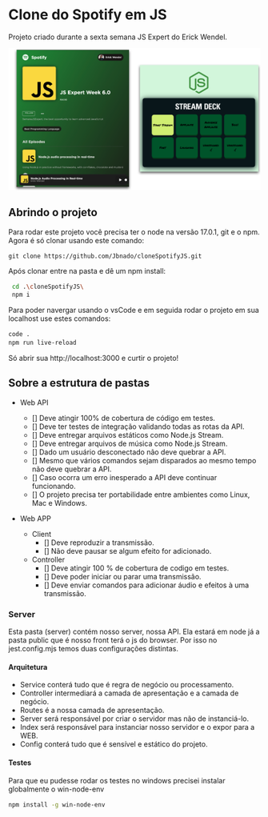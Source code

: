 # Clone do Spotify em JS
Projeto criado durante a sexta semana JS Expert do Erick Wendel.

<img src="./print/demo.png" />

## Abrindo o projeto
Para rodar este projeto você precisa ter o node na versão 17.0.1, git e o npm.
Agora é só clonar usando este comando:
```git
git clone https://github.com/Jbnado/cloneSpotifyJS.git
```
Após clonar entre na pasta e dê um npm install:
```bash
 cd .\cloneSpotifyJS\
 npm i
```
Para poder navergar usando o vsCode e em seguida rodar o projeto em sua localhost use estes comandos:
```bash
code .
npm run live-reload
```
Só abrir sua http://localhost:3000 e curtir o projeto!

## Sobre a estrutura de pastas

- Web API
    - [] Deve atingir 100% de cobertura de código em testes.
    - [] Deve ter testes de integração validando todas as rotas da API.
    - [] Deve entregar arquivos estáticos como Node.js Stream.
    - [] Deve entregar arquivos de música como Node.js Stream.
    - [] Dado um usuário desconectado não deve quebrar a API.
    - [] Mesmo que vários comandos sejam disparados ao mesmo tempo não deve quebrar a API.
    - [] Caso ocorra um erro inesperado a API deve continuar funcionando.
    - [] O projeto precisa ter portabilidade entre ambientes como Linux, Mac e Windows.

- Web APP
    - Client
        - [] Deve reproduzir a transmissão.
        - [] Não deve pausar se algum efeito for adicionado.
    - Controller
        - [] Deve atingir 100 % de cobertura de codigo em testes.
        - [] Deve poder iniciar ou parar uma transmissão.
        - [] Deve enviar comandos para adicionar áudio e efeitos à uma transmissão.

### Server
Esta pasta (server) contém nosso server, nossa API. Ela estará em node já a pasta public que é nosso front terá o js do browser. Por isso no jest.config.mjs temos duas configurações distintas.

#### Arquitetura
- Service conterá tudo que é regra de negócio ou processamento.
- Controller intermediará a camada de apresentação e a camada de negócio.
- Routes é a nossa camada de apresentação.
- Server será responsável por criar o servidor mas não de instanciá-lo.
- Index será responsável para instanciar nosso servidor e o expor para a WEB.
- Config conterá tudo que é sensível e estático do projeto.

#### Testes
Para que eu pudesse rodar os testes no windows precisei instalar globalmente o win-node-env 
```bash
npm install -g win-node-env
```